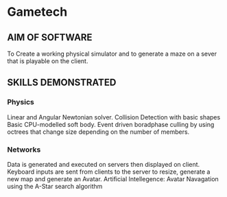 # Gametech

## AIM OF SOFTWARE
To Create a working physical simulator and to generate a maze on a sever that is playable on the client.

## SKILLS DEMONSTRATED
### Physics
Linear and Angular Newtonian solver.
Collision Detection with basic shapes
Basic CPU-modelled soft body.
Event driven boradphase culling by using octrees that change size depending on the number of members.
### Networks
Data is generated and executed on servers then displayed on client.
Keyboard inputs are sent from clients to the server to resize, generate a new map and generate an Avatar.
Artificial Intellegence:
Avatar Navagation using the A-Star search algorithm
